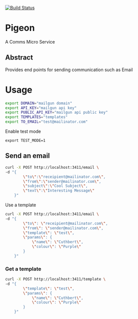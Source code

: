 [![Build Status](https://travis-ci.org/roundpartner/pigeon.svg?branch=master)](https://travis-ci.org/roundpartner/pigeon)
# Pigeon
A Comms Micro Service
## Abstract
Provides end points for sending communication such as Email
# Usage
```bash
export DOMAIN="mailgun domain"
export API_KEY="mailgun api key"
export PUBLIC_API_KEY="mailgun api public key"
export TEMPLATES="templates"
export TO_EMAIL="test@mailinator.com"
```
Enable test mode
```
export TEST_MODE=1
```

## Send an email
```bash
curl -X POST http://localhost:3411/email \
-d "{
        \"to\":\"receipient@mailinator.com\",
        \"from\":\"sender@mailinator.com\",
        \"subject\":\"Cool Subject\",
        \"text\":\"Interesting Message\"
    }"
```
Use a template
```bash
curl -X POST http://localhost:3411/email \
-d "{
        \"to\": \"receipient@mailinator.com\",
        \"from\": \"sender@mailinator.com\",
        \"template\": \"test\",
        \"params\": {
            \"name\": \"Cuthbert\",
            \"colour\": \"Purple\"
        }
    }"
```
### Get a template
```bash
curl -X POST http://localhost:3411/template \
-d "{
        \"template\": \"test\",
        \"params\": {
            \"name\": \"Cuthbert\",
            \"colour\": \"Purple\"
        }
    }"
```
